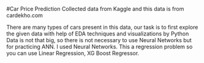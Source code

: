 #Car Price Prediction 
Collected data from Kaggle and this data is from cardekho.com

There are many types of cars present in this data, our task is to first explore the given data with help of EDA techniques and visualizations by Python
Data is not that big, so there is not necessary to use Neural Networks but for practicing ANN. I used Neural Networks.
This a regression problem so you can use Linear Regression, XG Boost Regressor.

